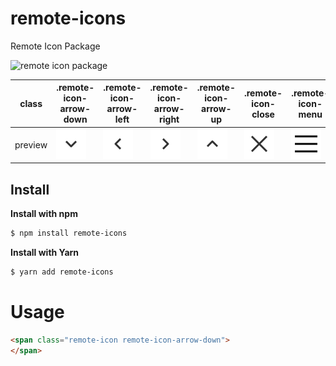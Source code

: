 # remote-icons

Remote Icon Package

![remote icon package](https://og-image.remoteteam.vercel.app/Remote%20Icons?theme=dark)

class | .remote-icon-arrow-down | .remote-icon-arrow-left | .remote-icon-arrow-right | .remote-icon-arrow-up | .remote-icon-close | .remote-icon-menu | .remote-icon-search 
--- | --- | --- | --- |--- |--- |--- |--- 
preview | ![arrow down icon free](svgs/arrow-down.svg) | ![arrow left icon free](svgs/arrow-left.svg) | ![arrow right icon free](svgs/arrow-right.svg) | ![arrow up icon free](svgs/arrow-up.svg) | ![close icon free](svgs/close.svg) | ![menu icon free](svgs/menu.svg) | ![menu icon free](svgs/search.svg) 

## Install

**Install with npm**

```sh
$ npm install remote-icons
```

**Install with Yarn**

```sh
$ yarn add remote-icons
```

# Usage

```html
<span class="remote-icon remote-icon-arrow-down">
</span>
```